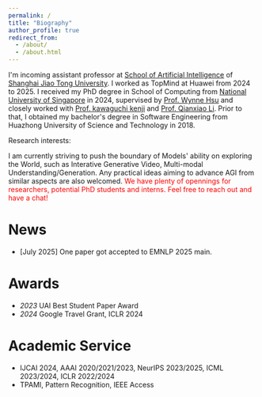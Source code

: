 ```yaml
---
permalink: /
title: "Biography"
author_profile: true
redirect_from: 
  - /about/
  - /about.html
---
```


I'm incoming assistant professor at [School of Artificial Intelligence](https://soai.sjtu.edu.cn/) of [Shanghai Jiao Tong University](http://en.sjtu.edu.cn/). I worked as TopMind at Huawei from 2024 to 2025. I received my PhD degree in School of Computing from [National University of Singapore](https://www.comp.nus.edu.sg/) in 2024, supervised by [Prof. Wynne Hsu](https://www.comp.nus.edu.sg/~whsu/) and closely worked with [Prof. kawaguchi kenji](https://ml.comp.nus.edu.sg/#members) and [Prof. Qianxiao Li](https://blog.nus.edu.sg/qianxiaoli/). Prior to that, I obtained my bachelor's degree in Software Engineering from Huazhong University of Science and Technology in 2018. 

Research interests:

I am currently striving to push the boundary of Models' ability on exploring the World, such as Interative Generative Video, Multi-modal Understanding/Generation. Any practical ideas aiming to advance AGI from similar aspects are also welcomed.  <font color=red>We have plenty of opennings for researchers, potential PhD students and interns. Feel free to reach out and have a chat!</font>

News
======
- [July 2025] One paper got accepted to EMNLP 2025 main.


Awards
======
- *2023* UAI Best Student Paper Award  
- *2024* Google Travel Grant, ICLR 2024  

Academic Service
======
- IJCAI 2024, AAAI 2020/2021/2023, NeurIPS 2023/2025, ICML 2023/2024, ICLR 2022/2024
- TPAMI, Pattern Recognition, IEEE Access